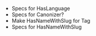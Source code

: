  * Specs for HasLanguage
 * Specs for Canonizer?
 * Make HasNameWithSlug for Tag
 * Specs for HasNameWithSlug
